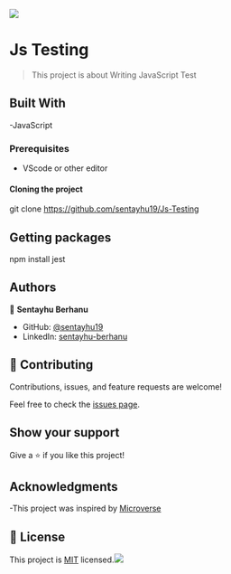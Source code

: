 ![](https://img.shields.io/badge/Microverse-blueviolet)

# Js Testing

> This project is about Writing JavaScript Test


## Built With

-JavaScript

### Prerequisites

- VScode or other editor

#### Cloning the project

git clone https://github.com/sentayhu19/Js-Testing <Your-Build-Directory>

## Getting packages

npm install jest

## Authors

👤 **Sentayhu Berhanu**

- GitHub: [@sentayhu19](https://github.com/sentayhu19)
- LinkedIn: [sentayhu-berhanu](https://www.linkedin.com/in/sentayhu-berhanu-6376579a/)


## 🤝 Contributing

Contributions, issues, and feature requests are welcome!

Feel free to check the [issues page](https://github.com/sentayhu19/Js-Testing/issues).

## Show your support

Give a ⭐️ if you like this project!

## Acknowledgments

-This project was inspired by [Microverse](https://www.microverse.org)

## 📝 License

This project is [MIT](./MIT.md) licensed.![](https://img.shields.io/badge/Microverse-blueviolet)

